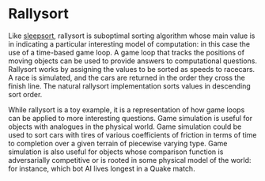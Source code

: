 Rallysort
=========

Like [sleepsort](http://rosettacode.org/wiki/Sorting_algorithms/Sleep_sort), rallysort is suboptimal sorting algorithm whose main value is in indicating a particular interesting model of computation: in this case the use of a time-based game loop. A game loop that tracks the positions of moving objects can be used to provide answers to computational questions. Rallysort works by assigning the values to be sorted as speeds to racecars. A race is simulated, and the cars are returned in the order they cross the finish line. The natural rallysort implementation sorts values in descending sort order.

While rallysort is a toy example, it is a representation of how game loops can be applied to more interesting questions. Game simulation is useful for objects with analogues in the physical world. Game simulation could be used to sort cars with tires of various coefficients of friction in terms of time to completion over a given terrain of piecewise varying type. Game simulation is also useful for objects whose comparison function is adversarially competitive or is rooted in some physical model of the world: for instance, which bot AI lives longest in a Quake match.


